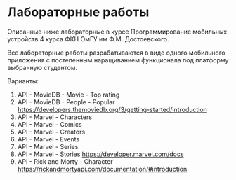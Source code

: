 # Лабораторные работы
Описанные ниже лабораторные в курсе Программирование мобильных устройств 4 курса ФКН ОмГУ им Ф.М. Достоевского.

Все лабораторные работы разрабатываются в виде одного мобильного приложения с постепенным наращиванием функционала под платформу выбранную студентом.

Варианты:
1. API - MovieDB - Movie - Top rating
2. API - MovieDB - People - Popular 
https://developers.themoviedb.org/3/getting-started/introduction
3. API - Marvel - Characters
4. API - Marvel - Comics
5. API - Marvel - Creators
6. API - Marvel - Events
7. API - Marvel - Series
8. API - Marvel - Stories
https://developer.marvel.com/docs
9. API - Rick and Morty - Character
https://rickandmortyapi.com/documentation/#introduction